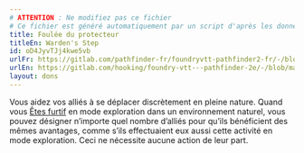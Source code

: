 ```yaml
---
# ATTENTION : Ne modifiez pas ce fichier
# Ce fichier est généré automatiquement par un script d'après les données du module Foundry VTT officiel et de sa traduction
title: Foulée du protecteur
titleEn: Warden's Step
id: oD4JyvTJj4kwe5vb
urlFr: https://gitlab.com/pathfinder-fr/foundryvtt-pathfinder2-fr/-/blob/master/data/feats/oD4JyvTJj4kwe5vb.htm
urlEn: https://gitlab.com/hooking/foundry-vtt---pathfinder-2e/-/blob/master/packs/data/feats.db/warden-s-step.json
layout: dons
---
```

Vous aidez vos alliés à se déplacer discrètement en pleine nature. Quand vous [Êtes furtif](../actions/être-furtif.html) en mode exploration dans un environnement naturel, vous pouvez désigner n’importe quel nombre d’alliés pour qu’ils bénéficient des mêmes avantages, comme s’ils effectuaient eux aussi cette activité en mode exploration. Ceci ne nécessite aucune action de leur part.
